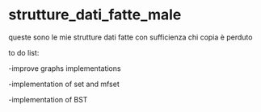 # strutture_dati_fatte_male
queste sono le mie strutture dati fatte con sufficienza
chi copia è perduto

to do list:

-improve graphs implementations

-implementation of set and mfset

-implementation of BST


